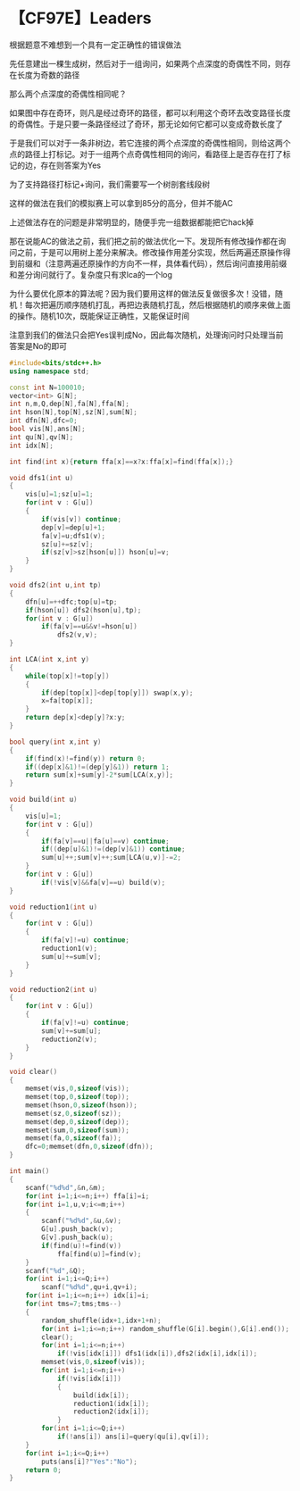 # 【CF97E】Leaders

根据题意不难想到一个具有一定正确性的错误做法

先任意建出一棵生成树，然后对于一组询问，如果两个点深度的奇偶性不同，则存在长度为奇数的路径

那么两个点深度的奇偶性相同呢？

如果图中存在奇环，则凡是经过奇环的路径，都可以利用这个奇环去改变路径长度的奇偶性。于是只要一条路径经过了奇环，那无论如何它都可以变成奇数长度了

于是我们可以对于一条非树边，若它连接的两个点深度的奇偶性相同，则给这两个点的路径上打标记。对于一组两个点奇偶性相同的询问，看路径上是否存在打了标记的边，存在则答案为Yes

为了支持路径打标记+询问，我们需要写一个树剖套线段树

这样的做法在我们的模拟赛上可以拿到85分的高分，但并不能AC

上述做法存在的问题是非常明显的，随便手完一组数据都能把它hack掉

那在说能AC的做法之前，我们把之前的做法优化一下。发现所有修改操作都在询问之前，于是可以用树上差分来解决。修改操作用差分实现，然后两遍还原操作得到前缀和（注意两遍还原操作的方向不一样，具体看代码），然后询问直接用前缀和差分询问就行了。复杂度只有求lca的一个log

为什么要优化原本的算法呢？因为我们要用这样的做法反复做很多次！没错，随机！每次把遍历顺序随机打乱，再把边表随机打乱，然后根据随机的顺序来做上面的操作。随机10次，既能保证正确性，又能保证时间

注意到我们的做法只会把Yes误判成No，因此每次随机，处理询问时只处理当前答案是No的即可

```cpp
#include<bits/stdc++.h>
using namespace std;

const int N=100010;
vector<int> G[N];
int n,m,Q,dep[N],fa[N],ffa[N];
int hson[N],top[N],sz[N],sum[N];
int dfn[N],dfc=0;
bool vis[N],ans[N];
int qu[N],qv[N];
int idx[N];

int find(int x){return ffa[x]==x?x:ffa[x]=find(ffa[x]);}

void dfs1(int u)
{
    vis[u]=1;sz[u]=1;
    for(int v : G[u])
    {
        if(vis[v]) continue;
        dep[v]=dep[u]+1;
        fa[v]=u;dfs1(v);
        sz[u]+=sz[v];
        if(sz[v]>sz[hson[u]]) hson[u]=v;
    }
}

void dfs2(int u,int tp)
{
    dfn[u]=++dfc;top[u]=tp;
    if(hson[u]) dfs2(hson[u],tp);
    for(int v : G[u])
        if(fa[v]==u&&v!=hson[u])
            dfs2(v,v);
}

int LCA(int x,int y)
{
    while(top[x]!=top[y])
    {
        if(dep[top[x]]<dep[top[y]]) swap(x,y);
        x=fa[top[x]];
    }
    return dep[x]<dep[y]?x:y;
}

bool query(int x,int y)
{
    if(find(x)!=find(y)) return 0;
    if((dep[x]&1)!=(dep[y]&1)) return 1;
    return sum[x]+sum[y]-2*sum[LCA(x,y)];
}

void build(int u)
{
    vis[u]=1;
    for(int v : G[u])
    {
        if(fa[v]==u||fa[u]==v) continue;
        if((dep[u]&1)!=(dep[v]&1)) continue;
        sum[u]++;sum[v]++;sum[LCA(u,v)]-=2;
    }
    for(int v : G[u])
        if(!vis[v]&&fa[v]==u) build(v);
}

void reduction1(int u)
{
    for(int v : G[u])
    {
        if(fa[v]!=u) continue;
        reduction1(v);
        sum[u]+=sum[v];
    }
}

void reduction2(int u)
{
    for(int v : G[u])
    {
        if(fa[v]!=u) continue;
        sum[v]+=sum[u];
        reduction2(v);
    }
}

void clear()
{
    memset(vis,0,sizeof(vis));
    memset(top,0,sizeof(top));
    memset(hson,0,sizeof(hson));
    memset(sz,0,sizeof(sz));
    memset(dep,0,sizeof(dep));
    memset(sum,0,sizeof(sum));
    memset(fa,0,sizeof(fa));
    dfc=0;memset(dfn,0,sizeof(dfn));
}

int main()
{
    scanf("%d%d",&n,&m);
    for(int i=1;i<=n;i++) ffa[i]=i;
    for(int i=1,u,v;i<=m;i++)
    {
        scanf("%d%d",&u,&v);
        G[u].push_back(v);
        G[v].push_back(u);
        if(find(u)!=find(v))
            ffa[find(u)]=find(v);
    }
    scanf("%d",&Q);
    for(int i=1;i<=Q;i++)
        scanf("%d%d",qu+i,qv+i);
    for(int i=1;i<=n;i++) idx[i]=i;
    for(int tms=7;tms;tms--)
    {
        random_shuffle(idx+1,idx+1+n);
        for(int i=1;i<=n;i++) random_shuffle(G[i].begin(),G[i].end());
        clear();
        for(int i=1;i<=n;i++)
            if(!vis[idx[i]]) dfs1(idx[i]),dfs2(idx[i],idx[i]);
        memset(vis,0,sizeof(vis));
        for(int i=1;i<=n;i++)
            if(!vis[idx[i]])
            {
                build(idx[i]);
                reduction1(idx[i]);
                reduction2(idx[i]);
            }
        for(int i=1;i<=Q;i++)
            if(!ans[i]) ans[i]=query(qu[i],qv[i]);
    }
    for(int i=1;i<=Q;i++)
        puts(ans[i]?"Yes":"No");
    return 0;
}
```

